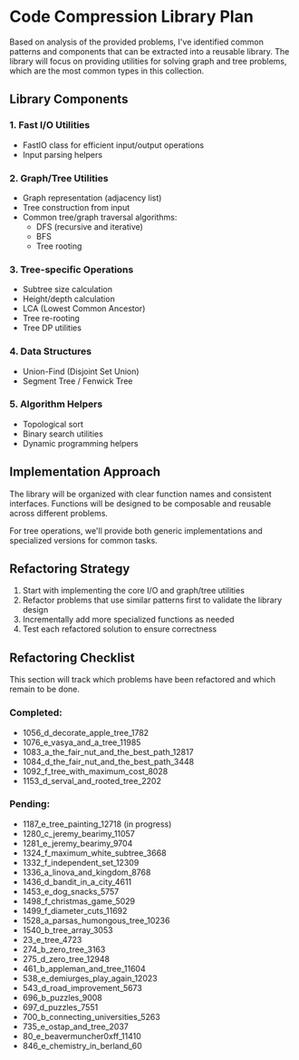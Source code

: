 # Code Compression Library Plan

Based on analysis of the provided problems, I've identified common patterns and components that can be extracted into a reusable library. The library will focus on providing utilities for solving graph and tree problems, which are the most common types in this collection.

## Library Components

### 1. Fast I/O Utilities
- FastIO class for efficient input/output operations
- Input parsing helpers

### 2. Graph/Tree Utilities
- Graph representation (adjacency list)
- Tree construction from input
- Common tree/graph traversal algorithms:
  - DFS (recursive and iterative)
  - BFS
  - Tree rooting

### 3. Tree-specific Operations
- Subtree size calculation
- Height/depth calculation
- LCA (Lowest Common Ancestor)
- Tree re-rooting
- Tree DP utilities

### 4. Data Structures
- Union-Find (Disjoint Set Union)
- Segment Tree / Fenwick Tree

### 5. Algorithm Helpers
- Topological sort
- Binary search utilities
- Dynamic programming helpers

## Implementation Approach

The library will be organized with clear function names and consistent interfaces. Functions will be designed to be composable and reusable across different problems.

For tree operations, we'll provide both generic implementations and specialized versions for common tasks.

## Refactoring Strategy

1. Start with implementing the core I/O and graph/tree utilities
2. Refactor problems that use similar patterns first to validate the library design
3. Incrementally add more specialized functions as needed
4. Test each refactored solution to ensure correctness

## Refactoring Checklist

This section will track which problems have been refactored and which remain to be done.

### Completed:
- 1056_d_decorate_apple_tree_1782
- 1076_e_vasya_and_a_tree_11985
- 1083_a_the_fair_nut_and_the_best_path_12817
- 1084_d_the_fair_nut_and_the_best_path_3448
- 1092_f_tree_with_maximum_cost_8028
- 1153_d_serval_and_rooted_tree_2202

### Pending:
- 1187_e_tree_painting_12718 (in progress)
- 1280_c_jeremy_bearimy_11057
- 1281_e_jeremy_bearimy_9704
- 1324_f_maximum_white_subtree_3668
- 1332_f_independent_set_12309
- 1336_a_linova_and_kingdom_8768
- 1436_d_bandit_in_a_city_4611
- 1453_e_dog_snacks_5757
- 1498_f_christmas_game_5029
- 1499_f_diameter_cuts_11692
- 1528_a_parsas_humongous_tree_10236
- 1540_b_tree_array_3053
- 23_e_tree_4723
- 274_b_zero_tree_3163
- 275_d_zero_tree_12948
- 461_b_appleman_and_tree_11604
- 538_e_demiurges_play_again_12023
- 543_d_road_improvement_5673
- 696_b_puzzles_9008
- 697_d_puzzles_7551
- 700_b_connecting_universities_5263
- 735_e_ostap_and_tree_2037
- 80_e_beavermuncher0xff_11410
- 846_e_chemistry_in_berland_60